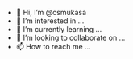 - 👋 Hi, I’m @csmukasa
- 👀 I’m interested in ...
- 🌱 I’m currently learning ...
- 💞️ I’m looking to collaborate on ...
- 📫 How to reach me ...

<!---
csmukasa/csmukasa is a ✨ special ✨ repository because its `README.md` (this file) appears on your GitHub profile.
You can click the Preview link to take a look at your changes.
--->

